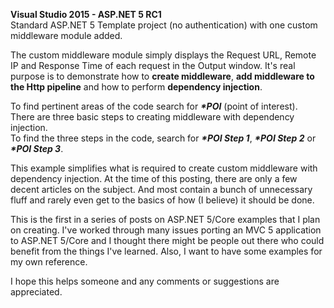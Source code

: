 **Visual Studio 2015 - ASP.NET 5 RC1**  
Standard ASP.NET 5 Template project (no authentication) with one custom middleware module added.

The custom middleware module simply displays the Request URL, Remote IP and Response Time of each request in the Output window.  It's real purpose is to demonstrate how to **create middleware**, **add middleware to the Http pipeline** and how to perform **dependency injection**.

To find pertinent areas of the code search for **_*POI_** (point of interest).  
There are three basic steps to creating middleware with dependency injection.  
To find the three steps in the code, search for **_*POI Step 1_**, **_*POI Step 2_** or **_*POI Step 3_**.

This example simplifies what is required to create custom middleware with dependency injection. At the time of this posting, there are only a few decent articles on the subject.  And most contain a bunch of unnecessary fluff and rarely even get to the basics of how (I believe) it should be done.

This is the first in a series of posts on ASP.NET 5/Core examples that I plan on creating.  I've worked through many issues porting an MVC 5 application to ASP.NET 5/Core and I thought there might be people out there who could benefit from the things I've learned.  Also, I want to have some examples for my own reference.

I hope this helps someone and any comments or suggestions are appreciated.
